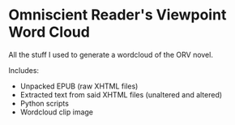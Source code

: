 # Omniscient Reader's Viewpoint Word Cloud
All the stuff I used to generate a wordcloud of the ORV novel.

Includes:
- Unpacked EPUB (raw XHTML files)
- Extracted text from said XHTML files (unaltered and altered)
- Python scripts
- Wordcloud clip image
